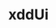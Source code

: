 ---
layout: home

title: xddUi
titleTemplate: 一个Vue3组件库

hero:
  name: xddUi
  text: 一个Vue3组件库
  tagline: 没啥特点就是玩
  actions:
    - theme: brand
      text: 开始
      link: /guild/index
    - theme: alt
      text: 在 Github 上查看
      link: https://github.com/21236774

features:
  - icon: 💡
    title: Vue3组件库
    details: 基于vite打包和TypeScript开发
  - icon: 📦
    title: 仅供学习使用
    details: 倾向于Vue3组件库的学习，请勿用于实际生产项目
  - icon: 🛠️
    title: 按需引入
    details: 直接支持按需引入无需配置任何插件。
---